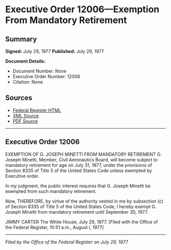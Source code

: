 # Executive Order 12006—Exemption From Mandatory Retirement

## Summary

**Signed:** July 29, 1977
**Published:** July 29, 1977

**Document Details:**
- Document Number: None
- Executive Order Number: 12006
- Citation: None

## Sources
- [Federal Register HTML](https://www.presidency.ucsb.edu/documents/executive-order-12006-exemption-from-mandatory-retirement)
- [XML Source](None)
- [PDF Source](None)

---

## Executive Order 12006

EXEMPTION OF G. JOSEPH MINETTI FROM
MANDATORY RETIREMENT
G. Joseph Minetti, Member, Civil Aeronautics Board, will become subject to mandatory retirement for age on July 31, 1977, under the provisions of Section 8335 of Title 5 of the United States Code unless exempted by Executive order.

In my judgment, the public interest requires that G. Joseph Minetti be exempted from such mandatory retirement.

Now, THEREFORE, by virtue of the authority vested in me by subsection (c) of Section 8335 of Title 5 of the United States Code, I hereby exempt G. Joseph Minetti from mandatory retirement until September 30, 1977.

JIMMY CARTER
The White House,
July 29, 1977.
[Filed with the Office of the Federal Register, 10:51 a.m., August l, 1977]

---

*Filed by the Office of the Federal Register on July 29, 1977*
